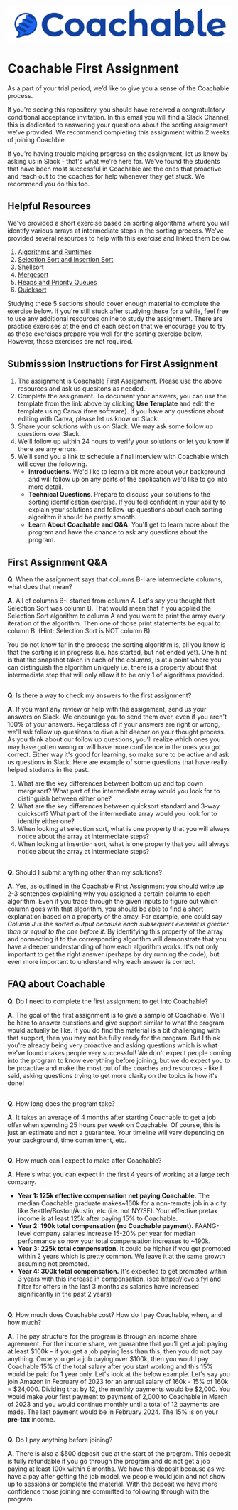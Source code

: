 ![logo.png](logo.png)

# Coachable First Assignment
As a part of your trial period, we’d like to give you a sense of the Coachable process.

If you’re seeing this repository, you should have received a congratulatory conditional acceptance invitation. In this email you will find a Slack Channel, this is dedicated to answering your questions about the sorting assignment we’ve provided. We recommend completing this assignment within 2 weeks of joining Coachble.  

If you're having trouble making progress on the assignment, let us know by asking us in Slack - that's what we're here for. We've found the students that have been most successful in Coachable are the ones that  proactive and reach out to the coaches for help whenever they get stuck. We recommend you do this too.

## Helpful Resources
We've provided a short exercise based on sorting algorithms where you will identify various arrays at intermediate steps in the sorting process. We've provided several resources to help with this exercise and linked them below.

1. [Algorithms and Runtimes](/1_algorithms_runtime)
2. [Selection Sort and Insertion Sort](/2_elementary_sorts)
3. [Shellsort](/shellsort)
4. [Mergesort](/3_mergesort/)
5. [Heaps and Priority Queues](/4_priority_queues/)
6. [Quicksort](/5_quicksort/)

Studying these 5 sections should cover enough material to complete the exercise below. If you're still stuck after studying these for a while, feel free to use any additional resources online to study the assignment. There are practice exercises at the end of each section that we encourage you to try as these exercises prepare you well for the sorting exercise below. However, these exercises are not required. 

## Submisssion Instructions for First Assignment

1. The assignment is [Coachable First Assignment](https://www.canva.com/design/DAFG1GlD-1Y/zAOskBrDV9-pJpWTgpX32Q/view?utm_content=DAFG1GlD-1Y&utm_campaign=designshare&utm_medium=link&utm_source=publishsharelink&mode=preview). Please use the above resources and ask us quesitons as needed.
2. Complete the assignment. To document your answers, you can use the template from the link above by clicking __Use Template__ and edit the template using Canva (free software). If you have any questions about editing with Canva, please let us know on Slack.
3. Share your solutions with us on Slack. We may ask some follow up questions over Slack.
4. We'll follow up within 24 hours to verify your solutions or let you know if there are any errors.
5. We'll send you a link to schedule a final interview with Coachable which will cover the following.
    *  __Introductions.__ We'd like to learn a bit more about your background and will follow up on any parts of the application we'd like to go into more detail.
    * __Technical Questions__. Prepare to discuss your solutions to the sorting identification exercise. If you feel confident in your ability to explain your solutions and follow-up questions about each sorting algorithm it should be pretty smooth.
    * __Learn About Coachable and Q&A__. You'll get to learn more about the program and have the chance to ask any questions about the program.
    

## First Assignment Q&A

**Q.** When the assignment says that columns B-I are intermediate columns, what does that mean?

**A.** All of columns B-I started from column A. Let's say you thought that Selection Sort was column B. That would mean that if you applied the Selection Sort algorithm to column A and you were to print the array every iteration of the algorithm. Then one of those print statements be equal to column B. (Hint: Selection Sort is NOT column B).

You do not know far in the process the sorting algorithm is, all you know is that the sorting is in progress (i.e. has started, but not ended yet). One hint is that the snapshot taken in each of the columns, is at a point where you can distinguish the algorithm uniquely i.e. there is a property about that intermediate step that will only allow it to be only 1 of algorithms provided.

##
**Q.** Is there a way to check my answers to the first assignment?

**A.**  If you want any review or help with the assignment, send us your answers on Slack. We encourage you to send them over, even if you aren't 100% of your answers. Regardless of if your answers are right or wrong, we'll ask follow up quesitons to dive a bit deeper on your thought process. As you think about our follow up questions, you'll realize which ones you may have gotten wrong or will have more confidence in the ones you got correct. Either way it's good for learning, so make sure to be active and ask us questions in Slack. Here are example of some questions that have really helped students in the past.

1. What are the key differences between bottom up and top down mergesort? What part of the intermediate array would you look for to distinguish between either one?
2. What are the key differences between quicksort standard and 3-way quicksort? What part of the intermediate array would you look for to identify either one?
3. When looking at selection sort, what is one property that you will always notice about the array at intermediate steps?
4. When looking at insertion sort, what is one property that you will always notice about the array at intermediate steps?

##
**Q.** Should I submit anything other than my solutions? 

**A.** Yes, as outlined in the [Coachable First Assignment](https://www.canva.com/design/DAFG1GlD-1Y/zAOskBrDV9-pJpWTgpX32Q/view?utm_content=DAFG1GlD-1Y&utm_campaign=designshare&utm_medium=link&utm_source=publishsharelink&mode=preview) you should write up 2-3 sentences explaining why you assigned a certain column to each algorithm. Even if you trace through the given inputs to figure out which column goes with that algorithm, you should be able to find a short explanation based on a property of the array. For example, one could say _Column J is the sorted output because each subsequent element is greater than or equal to the one before it_. By identifying this property of the array and connecting it to the corresponding algorithm will demonstrate that you have a deeper understanding of how each algorithm works. It's not only important to get the right answer (perhaps by dry running the code), but even more important to understand why each answer is correct.





## FAQ about Coachable
**Q.** Do I need to complete the first assignment to get into Coachable?

**A.** The goal of the first assignment is to give a sample of Coachable. We'll be here to answer questions and give support similar to what the program would actually be like. If you do find the material is a bit challenging with that support, then you may not be fully ready for the program. But I think you're already being very proactive and asking questions which is what we've found makes people very successful! We don't expect people coming into the program to know everything before joining, but we do expect you to be proactive and make the most out of the coaches and resources - like I said, asking questions trying to get more clarity on the topics is how it's done!

##
**Q.** How long does the program take?

**A.** It takes an average of 4 months after starting Coachable to get a job offer when spending 25 hours per week on Coachable. Of course, this is just an estimate and not a guarantee. Your timeline will vary depending on your background, time commitment, etc. 

##
**Q.** How much can I expect to make after Coachable?

**A.** Here's what you can expect in the first 4 years of working at a large tech company.

* __Year 1: 125k effective compensation net paying Coachable.__ The median Coachable graduate makes~160k for a non-remote job in a city like Seattle/Boston/Austin, etc (i.e. not NY/SF). Your effective pretax income is at least 125k after paying 15% to Coachable.
* __Year 2: 190k total compensation (no Coachable payment).__ FAANG-level company salaries increase 15-20% per year for median performance so now your total compensation increases to ~190k.
* __Year 3: 225k total compensation.__ It could be higher if you get promoted within 2 years which is pretty common. We leave it at the same growth assuming not promoted.
* __Year 4: 300k total compensation.__ It's expected to get promoted within 3 years with this increase in compensation. (see https://levels.fyi and filter for offers in the last 3 months as salaries have increased significantly in the past 2 years)

##
**Q.** How much does Coachable cost? How do I pay Coachable, when, and how much?

**A.** The pay structure for the program is through an income share agreement. For the income share, we guarantee that you'll get a job paying at least $100k - if you get a job paying less than this, then you do not pay anything. Once you get a job paying over $100k, then you would pay Coachable 15% of the total salary after you start working and this 15% would be paid for 1 year only. Let's look at the below example.
Let's say you join Amazon in February of 2023 for an annual salary of 160k - 15% of 160k = $24,000. Dividing that by 12, the monthly payments would be $2,000. You would make your first payment to payment of 2,000 to Coachable in March of 2023 and you would continue monthly until a total of 12 payments are made. The last payment would be in February 2024. The 15% is on your __pre-tax__ income.

##
**Q.** Do I pay anything before joining?

**A.** There is also a $500 deposit due at the start of the program. This deposit is fully refundable if you go through the program and do not get a job paying at least 100k within 6 months. We have this deposit because as we have a pay after getting the job model, we people would join and not show up to sessions or complete the material. With the deposit we have more confidence those joining are committed to following through with the program.